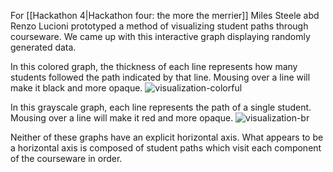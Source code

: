For [[Hackathon 4|Hackathon four: the more the merrier]] Miles Steele abd Renzo Lucioni prototyped a method of visualizing student paths through courseware. We came up with this interactive graph displaying randomly generated data.

In this colored graph, the thickness of each line represents how many students followed the path indicated by that line. Mousing over a line will make it black and more opaque.
![visualization-colorful](http://snag.gy/mv1lK.jpg)

In this grayscale graph, each line represents the path of a single student. Mousing over a line will make it red and more opaque.
![visualization-br](http://snag.gy/tIzZN.jpg)

Neither of these graphs have an explicit horizontal axis. What appears to be a horizontal axis is composed of student paths which visit each component of the courseware in order.

